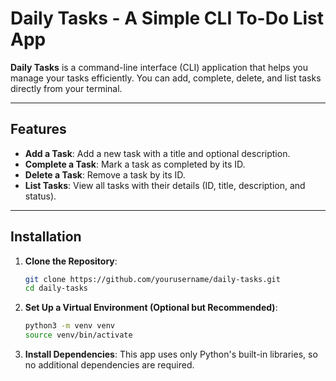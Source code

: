# Daily Tasks - A Simple CLI To-Do List App

**Daily Tasks** is a command-line interface (CLI) application that helps you manage your tasks efficiently. You can add, complete, delete, and list tasks directly from your terminal.

---

## Features

- **Add a Task**: Add a new task with a title and optional description.
- **Complete a Task**: Mark a task as completed by its ID.
- **Delete a Task**: Remove a task by its ID.
- **List Tasks**: View all tasks with their details (ID, title, description, and status).

---

## Installation

1. **Clone the Repository**:
   ```bash
   git clone https://github.com/yourusername/daily-tasks.git
   cd daily-tasks
2. **Set Up a Virtual Environment (Optional but Recommended)**:
   ```bash
   python3 -m venv venv
   source venv/bin/activate
3. **Install Dependencies**:
   This app uses only Python's built-in libraries, so no additional dependencies are required.
   
